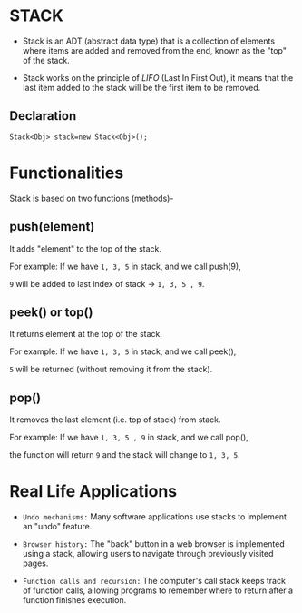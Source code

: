 # STACK

- Stack is an ADT (abstract data type) that is a collection of elements where items are added and removed from the end, known as the "top" of the stack.

- Stack works on the principle of _LIFO_ (Last In First Out), it means that the last item added to the stack will be the first item to be removed.

## Declaration
 `Stack<Obj> stack=new Stack<Obj>();`

# Functionalities
Stack is based on two functions (methods)-

## push(element)

It adds "element" to the top of the stack.

For example: If we have `1, 3, 5` in stack, and we call push(9),

`9` will be added to last index of stack -> `1, 3, 5 , 9`.

## peek() or top()

It returns element at the top of the stack.

For example: If we have `1, 3, 5` in stack, and we call peek(),

`5` will be returned (without removing it from the stack).

## pop()

It removes the last element (i.e. top of stack) from stack.

For example: If we have `1, 3, 5 , 9` in stack, and we call pop(),

the function will return `9` and the stack will change to `1, 3, 5`.

# Real Life Applications 
  - `Undo mechanisms:`
     Many software applications use stacks to implement an "undo" feature.

  - `Browser history:`
    The "back" button in a web browser is implemented using a stack, allowing users to navigate through previously visited pages.

  - `Function calls and recursion:` 
    The computer's call stack keeps track of function calls, allowing programs to remember where to return after a function finishes execution.
